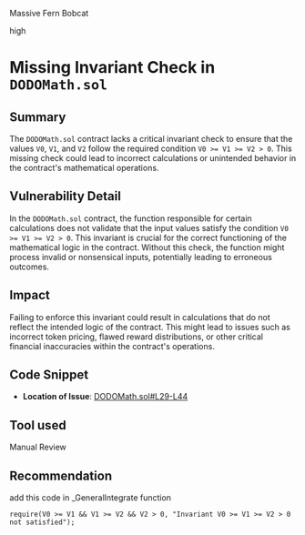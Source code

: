 Massive Fern Bobcat

high

# Missing Invariant Check in `DODOMath.sol`

## Summary
The `DODOMath.sol` contract lacks a critical invariant check to ensure that the values `V0`, `V1`, and `V2` follow the required condition `V0 >= V1 >= V2 > 0`. This missing check could lead to incorrect calculations or unintended behavior in the contract's mathematical operations.


## Vulnerability Detail
In the `DODOMath.sol` contract, the function responsible for certain calculations does not validate that the input values satisfy the condition `V0 >= V1 >= V2 > 0`. This invariant is crucial for the correct functioning of the mathematical logic in the contract. Without this check, the function might process invalid or nonsensical inputs, potentially leading to erroneous outcomes.


## Impact
Failing to enforce this invariant could result in calculations that do not reflect the intended logic of the contract. This might lead to issues such as incorrect token pricing, flawed reward distributions, or other critical financial inaccuracies within the contract's operations.


## Code Snippet
- **Location of Issue**: [DODOMath.sol#L29-L44](https://github.com/sherlock-audit/2023-12-dodo-gsp/blob/main/dodo-gassaving-pool/contracts/lib/DODOMath.sol#L29-L44)


## Tool used

Manual Review

## Recommendation
add this code in  _GeneralIntegrate function
```solidity
require(V0 >= V1 && V1 >= V2 && V2 > 0, "Invariant V0 >= V1 >= V2 > 0 not satisfied");
```